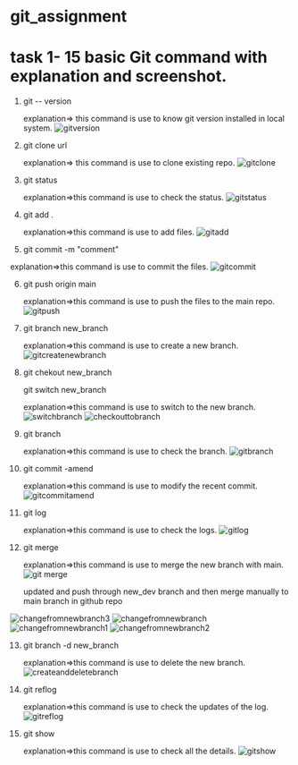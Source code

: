 # git_assignment

# task 1- 15 basic Git command with explanation and screenshot.

1. git -- version

   explanation=> this command is use to know git version installed in local system.
  ![gitversion](https://user-images.githubusercontent.com/29401813/196105132-a81f31b0-f94e-441a-86c4-52fab1551a1d.JPG)

2. git clone url
   
   explanation=> this command is use to clone existing repo.
  ![gitclone](https://user-images.githubusercontent.com/29401813/196109765-52f841b5-2b92-4e53-b69d-63ce901cfd9c.JPG)

3. git status 

   explanation=>this command is use to check the status.
  ![gitstatus](https://user-images.githubusercontent.com/29401813/196105312-46caced0-6fe3-4494-a912-b78d4411d8aa.JPG)

4. git add . 

   explanation=>this command is use to add files.
  ![gitadd](https://user-images.githubusercontent.com/29401813/196105374-52069669-ab41-4fa2-ae6c-0db43a22e409.JPG)

5. git commit -m "comment"

  explanation=>this command is use to commit the files.
  ![gitcommit](https://user-images.githubusercontent.com/29401813/196105462-ff3696d2-74de-4594-a318-367d93d14de4.JPG)

6. git push origin main 

   explanation=>this command is use to push the files to the main repo.
   ![gitpush](https://user-images.githubusercontent.com/29401813/196105545-32c5a0a6-9488-40ac-8ce9-b1206f4c88c4.JPG)

7. git branch new_branch 

   explanation=>this command is use to create a new branch.
   ![gitcreatenewbranch](https://user-images.githubusercontent.com/29401813/196105651-08beb784-f88f-414a-947e-fa7a73ee74fe.JPG) 

8. git chekout new_branch 

   git switch new_branch
   
   explanation=>this command is use to switch to the new branch.
   ![switchbranch](https://user-images.githubusercontent.com/29401813/196105756-713d2b1e-5947-4683-b951-f1eea42366b2.JPG)
   ![checkouttobranch](https://user-images.githubusercontent.com/29401813/196106163-fd35ba35-82ee-440b-9d3d-eebb4eaa7eb7.JPG)


9. git branch 

   explanation=>this command is use to check the branch.
   ![gitbranch](https://user-images.githubusercontent.com/29401813/196106411-cec84602-fac2-4eea-bd32-bf4631578708.JPG)

10. git commit -amend

    explanation=>this command is use to modify the recent commit.
    ![gitcommitamend](https://user-images.githubusercontent.com/29401813/196113188-32dc8a15-63f0-4742-8800-cb3688bf60dd.JPG)

11. git log 

    explanation=>this command is use to check the logs.
    ![gitlog](https://user-images.githubusercontent.com/29401813/196106677-08a15447-87f6-4708-a92a-e3846d2a81e7.JPG)


12. git merge 

    explanation=>this command is use to merge the new branch with main.
    ![git merge](https://user-images.githubusercontent.com/29401813/196115193-dc9078bc-75f4-49b2-822c-d2eb3f13fc7b.JPG)
    
    
    updated and push through new_dev branch and then merge manually to main branch in github repo
    
   ![changefromnewbranch3](https://user-images.githubusercontent.com/29401813/196115340-59be1421-fa21-4e6a-8cf6-6a5d5dadf84b.JPG)
   ![changefromnewbranch](https://user-images.githubusercontent.com/29401813/196115348-625278df-a9fd-426b-a064-643fe763379e.JPG)
   ![changefromnewbranch1](https://user-images.githubusercontent.com/29401813/196115350-d741ed5f-a39f-4ed4-857e-d443cc054500.JPG)
   ![changefromnewbranch2](https://user-images.githubusercontent.com/29401813/196115354-f21a9ce8-f0aa-47fd-8832-5dfffaa4ed56.JPG)

13. git branch -d new_branch 

    explanation=>this command is use to delete the new branch.
    ![createanddeletebranch](https://user-images.githubusercontent.com/29401813/196107359-d1e611e4-3e58-4505-b8e5-6e80cc313e6a.JPG)

14. git reflog 

    explanation=>this command is use to check the updates of the log.
    ![gitreflog](https://user-images.githubusercontent.com/29401813/196111211-d3314d46-d10b-4f14-9f05-34feb48dbe0a.JPG)  

15. git show 

    explanation=>this command is use to check all the details.
    ![gitshow](https://user-images.githubusercontent.com/29401813/196111451-31b43621-34cb-4d5e-abaa-efaa1b50865f.JPG)


